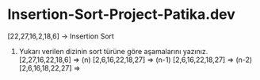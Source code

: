 # Insertion-Sort-Project-Patika.dev

[22,27,16,2,18,6] -> Insertion Sort

1) Yukarı verilen dizinin sort türüne göre aşamalarını yazınız.
[2,27,16,22,18,6] => (n) 
[2,6,16,22,18,27] => (n-1) 
[2,6,16,22,18,27] => (n-2) 
[2,6,16,18,22,27] => 
